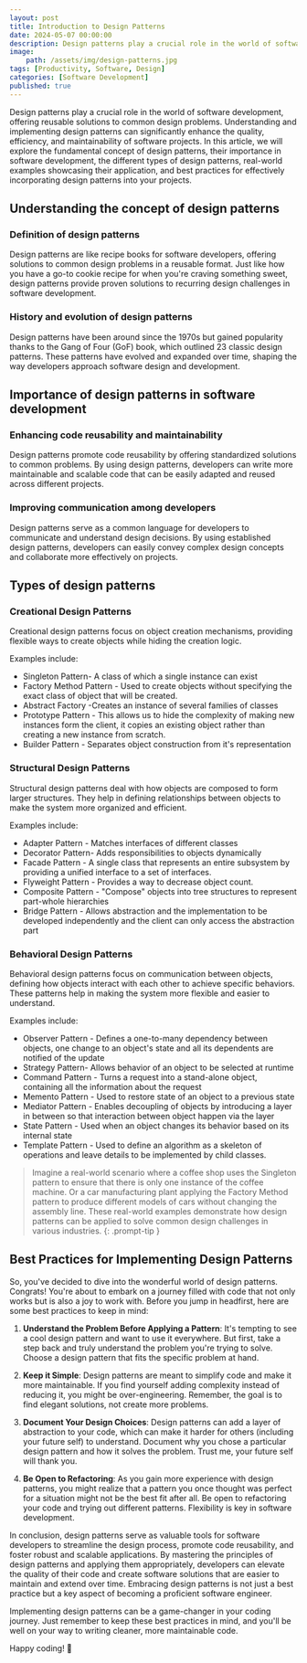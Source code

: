 ```yaml
---
layout: post
title: Introduction to Design Patterns
date: 2024-05-07 00:00:00 
description: Design patterns play a crucial role in the world of software development, offering reusable solutions to common design problems. Understanding and implementing design patterns can significantly enhance the quality, efficiency, and maintainability of software projects.
image: 
    path: /assets/img/design-patterns.jpg
tags: [Productivity, Software, Design]
categories: [Software Development]
published: true 
---
```


Design patterns play a crucial role in the world of software development, offering reusable solutions to common design problems. Understanding and implementing design patterns can significantly enhance the quality, efficiency, and maintainability of software projects. In this article, we will explore the fundamental concept of design patterns, their importance in software development, the different types of design patterns, real-world examples showcasing their application, and best practices for effectively incorporating design patterns into your projects.

## Understanding the concept of design patterns

### Definition of design patterns
Design patterns are like recipe books for software developers, offering solutions to common design problems in a reusable format. Just like how you have a go-to cookie recipe for when you're craving something sweet, design patterns provide proven solutions to recurring design challenges in software development.

### History and evolution of design patterns
Design patterns have been around since the 1970s but gained popularity thanks to the Gang of Four (GoF) book, which outlined 23 classic design patterns. These patterns have evolved and expanded over time, shaping the way developers approach software design and development.

## Importance of design patterns in software development

### Enhancing code reusability and maintainability
Design patterns promote code reusability by offering standardized solutions to common problems. By using design patterns, developers can write more maintainable and scalable code that can be easily adapted and reused across different projects.

### Improving communication among developers
Design patterns serve as a common language for developers to communicate and understand design decisions. By using established design patterns, developers can easily convey complex design concepts and collaborate more effectively on projects.

## Types of design patterns

### Creational Design Patterns
Creational design patterns focus on object creation mechanisms, providing flexible ways to create objects while hiding the creation logic. 

Examples include: 
- Singleton Pattern- A class of which a single instance can exist
- Factory Method Pattern - Used to create objects without specifying the exact class of object that will be created.
- Abstract Factory -Creates an instance of several families of classes
- Prototype Pattern - This allows us to hide  the complexity of making new instances form the client, it copies an existing object rather than creating a new instance from scratch.
- Builder Pattern - Separates object construction from it's representation

### Structural Design Patterns
Structural design patterns deal with how objects are composed to form larger structures. They help in defining relationships between objects to make the system more organized and efficient. 

Examples include:
- Adapter Pattern - Matches interfaces of different classes
- Decorator Pattern- Adds responsibilities to objects dynamically
- Facade Pattern - A single class that represents an entire subsystem by providing a unified interface to a set of interfaces.
- Flyweight Pattern - Provides a way to decrease object count.
- Composite Pattern - "Compose" objects into tree structures to represent part-whole hierarchies
- Bridge Pattern - Allows abstraction and the implementation to be developed independently and the client can only access the abstraction part


### Behavioral Design Patterns
Behavioral design patterns focus on communication between objects, defining how objects interact with each other to achieve specific behaviors. These patterns help in making the system more flexible and easier to understand. 

Examples include: 
- Observer Pattern - Defines a one-to-many dependency between objects, one change to an object's state and all its dependents are notified of the update
- Strategy Pattern- Allows behavior of an object to be selected at runtime
- Command Pattern - Turns a request into a stand-alone object, containing all the information about the request
- Memento Pattern - Used to restore state of an object to a previous state
- Mediator Pattern - Enables decoupling of objects by introducing a layer in between so that interaction between object happen via the layer
- State Pattern - Used when an object changes its behavior based on its internal state
- Template Pattern - Used to define an algorithm as a skeleton of operations and leave details to be implemented by child classes.

> Imagine a real-world scenario where a coffee shop uses the Singleton pattern to ensure that there is only one instance of the coffee machine. Or a car manufacturing plant applying the Factory Method pattern to produce different models of cars without changing the assembly line. These real-world examples demonstrate how design patterns can be applied to solve common design challenges in various industries.
{: .prompt-tip }

## Best Practices for Implementing Design Patterns

So, you've decided to dive into the wonderful world of design patterns. Congrats! You're about to embark on a journey filled with code that not only works but is also a joy to work with. Before you jump in headfirst, here are some best practices to keep in mind:

1. **Understand the Problem Before Applying a Pattern**: It's tempting to see a cool design pattern and want to use it everywhere. But first, take a step back and truly understand the problem you're trying to solve. Choose a design pattern that fits the specific problem at hand.

2. **Keep it Simple**: Design patterns are meant to simplify code and make it more maintainable. If you find yourself adding complexity instead of reducing it, you might be over-engineering. Remember, the goal is to find elegant solutions, not create more problems.

3. **Document Your Design Choices**: Design patterns can add a layer of abstraction to your code, which can make it harder for others (including your future self) to understand. Document why you chose a particular design pattern and how it solves the problem. Trust me, your future self will thank you.

4. **Be Open to Refactoring**: As you gain more experience with design patterns, you might realize that a pattern you once thought was perfect for a situation might not be the best fit after all. Be open to refactoring your code and trying out different patterns. Flexibility is key in software development.

In conclusion, design patterns serve as valuable tools for software developers to streamline the design process, promote code reusability, and foster robust and scalable applications. By mastering the principles of design patterns and applying them appropriately, developers can elevate the quality of their code and create software solutions that are easier to maintain and extend over time. Embracing design patterns is not just a best practice but a key aspect of becoming a proficient software engineer.

Implementing design patterns can be a game-changer in your coding journey. Just remember to keep these best practices in mind, and you'll be well on your way to writing cleaner, more maintainable code. 

Happy coding! 🚀

